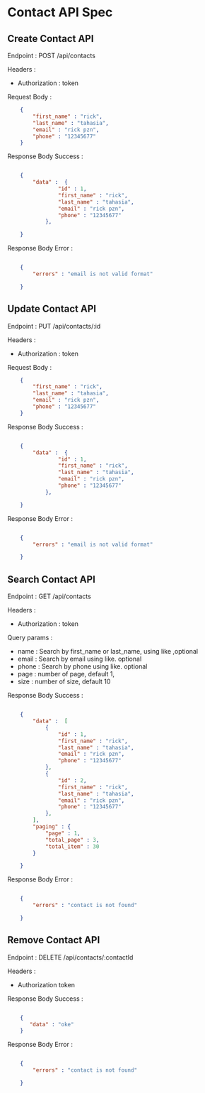 # Contact API Spec

## Create Contact API

Endpoint :  POST /api/contacts 

Headers : 
- Authorization : token

Request Body : 
```json
    {
        "first_name" : "rick",
        "last_name" : "tahasia",
        "email" : "rick pzn",
        "phone" : "12345677"
    }

```

Response Body Success :

```json

    {
        "data" :  {
                "id" : 1,
                "first_name" : "rick",
                "last_name" : "tahasia",
                "email" : "rick pzn",
                "phone" : "12345677"
            },

    }
```

Response Body Error :

```json

    {
        "errors" : "email is not valid format"

    }
```

 
## Update Contact API

Endpoint :  PUT /api/contacts/:id 

Headers : 
- Authorization : token

Request Body : 
```json
    {
        "first_name" : "rick",
        "last_name" : "tahasia",
        "email" : "rick pzn",
        "phone" : "12345677"
    }

```

Response Body Success :

```json

    {
        "data" :  {
                "id" : 1,
                "first_name" : "rick",
                "last_name" : "tahasia",
                "email" : "rick pzn",
                "phone" : "12345677"
            },

    }
```

Response Body Error :

```json

    {
        "errors" : "email is not valid format"

    }
```


## Search Contact API

Endpoint :  GET /api/contacts

Headers : 
- Authorization : token

Query params : 
- name : Search by first_name or last_name, using like ,optional 
- email : Search by email using like. optional
- phone : Search by phone using like. optional
- page : number of page, default 1,
- size : number of size, default 10


Response Body Success :

```json

    {
        "data" :  [
            {
                "id" : 1,
                "first_name" : "rick",
                "last_name" : "tahasia",
                "email" : "rick pzn",
                "phone" : "12345677"
            },
            {
                "id" : 2,
                "first_name" : "rick",
                "last_name" : "tahasia",
                "email" : "rick pzn",
                "phone" : "12345677"
            },
        ],
        "paging" : {
            "page" : 1,
            "total_page" : 3,
            "total_item" : 30
        }

    }
```

Response Body Error :

```json

    {
        "errors" : "contact is not found"

    }
```

## Remove Contact API

Endpoint :  DELETE /api/contacts/:contactId

Headers :
- Authorization token


Response Body Success :

```json

    {
       "data" : "oke"
    }
```

Response Body Error :

```json

    {
        "errors" : "contact is not found"

    }
```